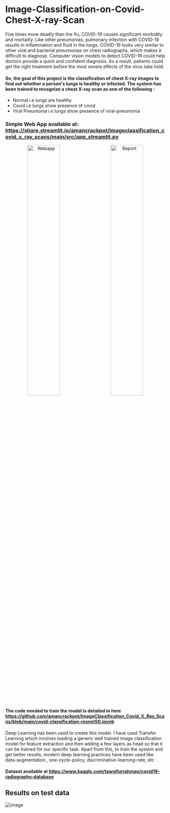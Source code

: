 # Image-Classification-on-Covid-Chest-X-ray-Scan

Five times more deadly than the flu, COVID-19 causes significant morbidity and mortality. Like other pneumonias, pulmonary infection with COVID-19 results in inflammation and fluid in the lungs. COVID-19 looks very similar to other viral and bacterial pneumonias on chest radiographs, which makes it difficult to diagnose. Computer vision models to detect COVID-19 could help doctors provide a quick and confident diagnosis. As a result, patients could get the right treatment before the most severe effects of the virus take hold.
#### So, the goal of this project is the classification of chest X-ray images to find out whether a person's lungs is healthy or infected. The system has been trained to recognize a chest X-ray scan as one of the following : 
- Normal i.e lungs are healthy
- Covid i.e lungs show presence of covid
- Viral Pneumonia i.e lungs show presence of viral-pneumonia

### Simple Web App available at: https://share.streamlit.io/amancrackpot/imageclassification_covid_x_ray_scans/main/src/app_streamlit.py

<p align="center">
  <img alt="Webapp" src="https://github.com/amancrackpot/ImageClassification_Covid_X_Ray_Scans/blob/main/Results/covid.gif" width="45%">
&nbsp; &nbsp; &nbsp; &nbsp;
  <img alt="Report" src="https://github.com/tripathiGithub/ImageClassification_Covid_X_Ray_Scans/raw/main/Results/covid_sample.png" width="45%">
</p>



#### The code needed to train the model is detailed in here https://github.com/amancrackpot/ImageClassification_Covid_X_Ray_Scans/blob/main/covid-classification-resnet50.ipynb
Deep Learning has been used to create this model. I have used Transfer Learning which involves loading a generic well trained image classification model for feature extraction and then adding a few layers as head so that it can be trained for our specific task. Apart from this, to train the system and get better results, modern deep learning practices have been used like data-augmentation , one-cycle-policy, discriminative-learning-rate, etc

#### Dataset available at https://www.kaggle.com/tawsifurrahman/covid19-radiography-database
## Results on test data
![image](https://github.com/amancrackpot/ImageClassification_Covid_X_Ray_Scans/blob/main/Results/test_stats.png)
